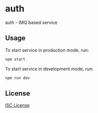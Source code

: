 # auth

auth - IMQ based service

## Usage

To start service in production mode, run:

~~~bash
npm start
~~~

To start service in development mode, run:

~~~bash
npm run dev
~~~

## License

[ISC License](LICENSE)
